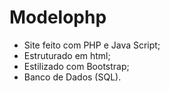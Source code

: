 # Modelophp
- Site feito com PHP e Java Script;
- Estruturado em html;
- Estilizado com Bootstrap;
- Banco de Dados (SQL).
